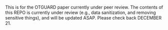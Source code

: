 This is for the OTGUARD paper currently under peer review. 
The contents of this REPO is currently under review (e.g., data sanitization, and removing sensitive things), and will be updated ASAP. Please check back DECEMBER 21.

